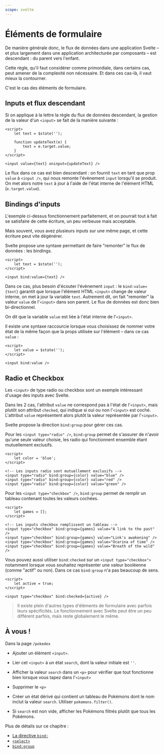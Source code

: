```yaml
---
scope: svelte
---
```


# Éléments de formulaire

De manière générale donc, le flux de données dans une application Svelte – et plus largement dans
une application architecturée par composants – est descendant : du parent vers l'enfant.

Cette règle, qu'il faut considérer comme primordiale, dans certains cas, peut amener de la
complexité non nécessaire. Et dans ces cas-là, il vaut mieux la contourner.

C'est le cas des éléments de formulaire.

## Inputs et flux descendant

Si on applique à la lettre la règle du flux de données descendant, la gestion de la valeur d'un
`<input>` se fait de la manière suivante :

```svelte
<script>
	let text = $state('');

	function updateText(e) {
		text = e.target.value;
	}
</script>

<input value={text} oninput={updateText} />
```

Le flux dans ce cas est bien descendant : on fournit `text` en tant que prop `value` à `<input />`,
qui nous remonte l'évènement `input` lorsqu'il se produit. On met alors notre `text` à jour à l'aide
de l'état interne de l'élément HTML (`e.target.value`).

## Bindings d'inputs

L'exemple ci-dessus fonctionnement parfaitement, et on pourrait tout à fait se satisfaire de cette
écriture, un peu verbeuse mais acceptable.

Mais souvent, vous avez plusieurs inputs sur une même page, et cette écriture peut vite dégénérer.

Svelte propose une syntaxe permettant de faire "remonter" le flux de données : les bindings.

```svelte
<script>
	let text = $state('');
</script>

<input bind:value={text} />
```

Dans ce cas, plus besoin d'écouter l'évènement `input` : le `bind:value={text}` garantit que lorsque
l'élément HTML `<input>` change de valeur interne, on met à jour la variable `text`. Autrement dit,
on fait "remonter" la valeur `value` de l'`<input>` dans son parent. Le flux de données est donc
bien bi-directionnel.

On dit que la variable `value` est liée à l'état interne de l'`<input>`.

Il existe une syntaxe raccourcie lorsque vous choisissez de nommer votre état de la même façon que
la props utilisée sur l'élément – dans ce cas `value` :

```svelte
<script>
	let value = $state('');
</script>

<input bind:value />
```

## Radio et Checkbox

Les `<input>` de type radio ou checkbox sont un exemple intéressant d'usage des inputs avec Svelte.

Dans les 2 cas, l'attribut `value` ne correspond pas à l'état de l'`<input>`, mais plutôt son
attribut `checked`, qui indique si oui ou non l'`<input>` est coché. L'attribut `value` représentent
alors plutôt la valeur représentée par l'`<input>`.

Svelte propose la direction `bind:group` pour gérer ces cas.

Pour les `<input type="radio" />`, `bind:group` permet de s'assurer de n'avoir qu'une seule valeur
choisie, les radio qui fonctionnent ensemble étant mutuellement exclusifs.

```svelte
<script>
	let color = 'blue';
</script>

<!-- Les inputs radio sont mutuellement exclusifs -->
<input type="radio" bind:group={color} value="blue" />
<input type="radio" bind:group={color} value="red" />
<input type="radio" bind:group={color} value="green" />
```

Pour les `<input type="checkbox" />`, `bind:group` permet de remplir un tableau contenant toutes les
valeurs cochées.

```svelte
<script>
	let games = [];
</script>

<!-- Les inputs checkbox remplissent un tableau -->
<input type="checkbox" bind:group={games} value="A link to the past" />
<input type="checkbox" bind:group={games} value="Link's awakening" />
<input type="checkbox" bind:group={games} value="Ocarina of time" />
<input type="checkbox" bind:group={games} value="Breath of the wild" />
```

Vous pouvez aussi utiliser `bind:checked` sur un `<input type="checkbox">` notamment lorsque vous
souhaitez représenter une valeur booléenne (comme "actif" ou non). Dans ce cas `bind:group` n'a pas
beaucoup de sens.

```svelte
<script>
	let active = true;
</script>

<input type="checkbox" bind:checked={active} />
```

> Il existe plein d'autres types d'éléments de formulaire avec parfois leurs spécificités. Le
> fonctionnement avec Svelte peut être un peu différent parfois, mais reste globalement le même.

## À vous !

<section class='task'>

Dans la page `/pokedex`

- Ajouter un élément `<input>`.

- Lier cet `<input>` à un état `search`, dont la valeur initiale est `''`.

- Afficher la valeur `search` dans un `<p>` pour vérifier que tout fonctionne bien lorsque vous
  tapez dans l'`<input>`

- Supprimer le `<p>`

- Créer un état dérivé qui contient un tableau de Pokémons dont le nom inclut la valeur `search`.
  Utiliser `pokemons.filter()`.

- Si `search` est non vide, afficher les Pokémons filtrés plutôt que tous les Pokémons.

</section>

Plus de détails sur ce chapitre :

- [La directive `bind:`](https://svelte.dev/docs/element-directives#bind-property)
- [`<select>`](https://svelte.dev/docs/element-directives#binding-select-value)
- [`bind:group`](https://svelte.dev/docs/element-directives#bind-group)
